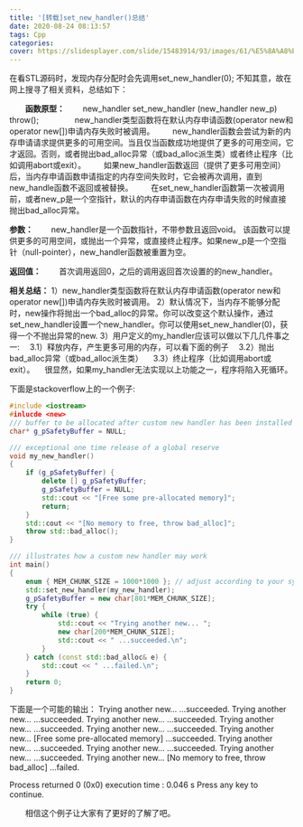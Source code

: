```yaml
---
title: '[转载]set_new_handler()总结'
date: 2020-08-24 08:13:57
tags: Cpp
categories:
cover: https://slidesplayer.com/slide/15483914/93/images/61/%E5%8A%A8%E6%80%81%E5%86%85%E5%AD%98%E5%88%86%E9%85%8D%E7%9A%84%E5%BC%82%E5%B8%B8%E5%A4%84%E7%90%86+%E6%B2%A1%E6%9C%89%E6%8A%9B%E5%87%BA%E5%BC%82%E5%B8%B8%EF%BC%9A%E4%B8%8D%E9%9C%80%E8%A6%81throw-try-catch%E5%BC%82%E5%B8%B8%E5%A4%84%E7%90%86%E6%9C%BA%E5%88%B6+double+%2Aptr%5B50%5D%3B.jpg
---
```

<meta name="referrer" content="no-referrer" />

在看STL源码时，发现内存分配时会先调用set_new_handler(0);
不知其意，故在网上搜寻了相关资料，总结如下：

　　**函数原型：**
　　new_handler set_new_handler (new_handler new_p) throw();
　　
　　new_handler类型函数将在默认内存申请函数(operator new和operator new[])申请内存失败时被调用。
　　new_handler函数会尝试为新的内存申请请求提供更多的可用空间。当且仅当函数成功地提供了更多的可用空间，它才返回。否则，或者抛出bad_alloc异常（或bad_alloc派生类）或者终止程序（比如调用abort或exit）。
　　如果new_handler函数返回（提供了更多可用空间）后，当内存申请函数申请指定的内存空间失败时，它会被再次调用，直到new_handle函数不返回或被替换。
　　在set_new_handler函数第一次被调用前，或者new_p是一个空指针，默认的内存申请函数在内存申请失败的时候直接抛出bad_alloc异常。

**参数：**
　　new_handler是一个函数指针，不带参数且返回void。
该函数可以提供更多的可用空间，或抛出一个异常，或直接终止程序。如果new_p是一个空指针（null-pointer），new_handler函数被重置为空。

**返回值：**
　　首次调用返回0，之后的调用返回首次设置的的new_handler。

**相关总结：**
1）new_handler类型函数将在默认内存申请函数(operator new和operator new[])申请内存失败时被调用。
2）默认情况下，当内存不能够分配时，new操作将抛出一个bad_alloc的异常。你可以改变这个默认操作，通过set_new_handler设置一个new_handler。你可以使用set_new_handler(0)，获得一个不抛出异常的new.
3）用户定义的my_handler应该可以做以下几几件事之一:
　3.1）释放内存，产生更多可用的内存，可以看下面的例子
　3.2）抛出bad_alloc异常（或bad_alloc派生类）
　3.3）终止程序（比如调用abort或exit）。
　很显然，如果my_handler无法实现以上功能之一，程序将陷入死循环。

下面是stackoverflow上的一个例子:

```cpp
#include <iostream>
#inlucde <new>
/// buffer to be allocated after custom new handler has been installed
char* g_pSafetyBuffer = NULL;

/// exceptional one time release of a global reserve
void my_new_handler()
{
    if (g_pSafetyBuffer) {
        delete [] g_pSafetyBuffer;
        g_pSafetyBuffer = NULL;
        std::cout << "[Free some pre-allocated memory]";
        return;
    }
    std::cout << "[No memory to free, throw bad_alloc]";
    throw std::bad_alloc();
}

/// illustrates how a custom new handler may work
int main()
{
    enum { MEM_CHUNK_SIZE = 1000*1000 }; // adjust according to your system
    std::set_new_handler(my_new_handler);
    g_pSafetyBuffer = new char[801*MEM_CHUNK_SIZE];
    try {
        while (true) {
            std::cout << "Trying another new... ";
            new char[200*MEM_CHUNK_SIZE];
            std::cout << " ...succeeded.\n";
        }
    } catch (const std::bad_alloc& e) {
        std::cout << " ...failed.\n";
    }
    return 0;
}
```

下面是一个可能的输出：
Trying another new… …succeeded.
Trying another new… …succeeded.
Trying another new… …succeeded.
Trying another new… …succeeded.
Trying another new… …succeeded.
Trying another new… [Free some pre-allocated memory] …succeeded.
Trying another new… …succeeded.
Trying another new… …succeeded.
Trying another new… …succeeded.
Trying another new… [No memory to free, throw bad_alloc] …failed.

Process returned 0 (0x0) execution time : 0.046 s
Press any key to continue.

　　相信这个例子让大家有了更好的了解了吧。